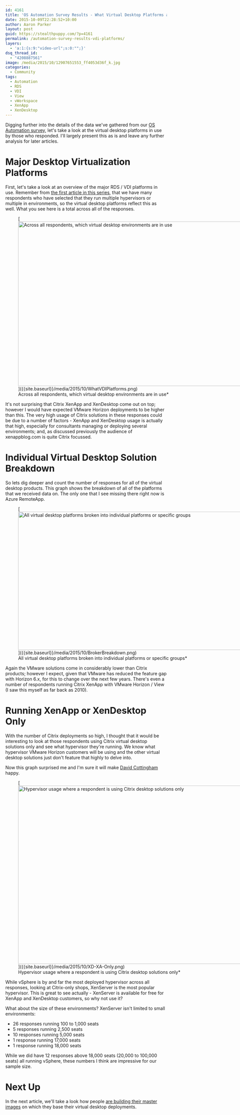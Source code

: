 ```yaml
---
id: 4161
title: 'OS Automation Survey Results - What Virtual Desktop Platforms are Deployed?'
date: 2015-10-09T22:28:52+10:00
author: Aaron Parker
layout: post
guid: https://stealthpuppy.com/?p=4161
permalink: /automation-survey-results-vdi-platforms/
layers:
  - 'a:1:{s:9:"video-url";s:0:"";}'
dsq_thread_id:
  - "4208887561"
image: /media/2015/10/12907651553_ff4053d36f_k.jpg
categories:
  - Community
tags:
  - Automation
  - RDS
  - VDI
  - View
  - vWorkspace
  - XenApp
  - XenDesktop
---
```

Digging further into the details of the data we've gathered from our [OS Automation survey](http://xenappblog.com/2015/take-part-in-the-os-deployment-automation-survey/), let's take a look at the virtual desktop platforms in use by those who responded. I'll largely present this as is and leave any further analysis for later articles.

# Major Desktop Virtualization Platforms

First, let's take a look at an overview of the major RDS / VDI platforms in use. Remember from [the first article in this series]({{site.baseurl}}/automation-survey-results-hypervisor/), that we have many respondents who have selected that they run multiple hypervisors or multiple in environments, so the virtual desktop platforms reflect this as well. What you see here is a total across all of the responses.

<figure id="attachment_4162" aria-describedby="caption-attachment-4162" style="width: 1024px" class="wp-caption alignnone">[<img class="size-large wp-image-4162" src="https://stealthpuppy.com/media/2015/10/WhatVDIPlatforms-1024x513.png" alt="Across all respondents, which virtual desktop environments are in use" width="1024" height="513" srcset="https://stealthpuppy.com/media/2015/10/WhatVDIPlatforms-1024x513.png 1024w, https://stealthpuppy.com/media/2015/10/WhatVDIPlatforms-150x75.png 150w, https://stealthpuppy.com/media/2015/10/WhatVDIPlatforms-300x150.png 300w" sizes="(max-width: 1024px) 100vw, 1024px" />]({{site.baseurl}}/media/2015/10/WhatVDIPlatforms.png)<figcaption id="caption-attachment-4162" class="wp-caption-text">Across all respondents, which virtual desktop environments are in use*</figure>

It's not surprising that Citrix XenApp and XenDesktop come out on top; however I would have expected VMware Horizon deployments to be higher than this. The very high usage of Citrix solutions in these responses could be due to a number of factors - XenApp and XenDesktop usage is actually that high, especially for consultants managing or deploying several environments; and, as discussed previously the audience of xenappblog.com is quite Citrix focussed.

# Individual Virtual Desktop Solution Breakdown

So lets dig deeper and count the number of responses for all of the virtual desktop products. This graph shows the breakdown of all of the platforms that we received data on. The only one that I see missing there right now is Azure RemoteApp.

<figure id="attachment_4163" aria-describedby="caption-attachment-4163" style="width: 1024px" class="wp-caption alignnone">[<img class="size-large wp-image-4163" src="https://stealthpuppy.com/media/2015/10/BrokerBreakdown-1024x431.png" alt="All virtual desktop platforms broken into individual platforms or specific groups" width="1024" height="431" srcset="https://stealthpuppy.com/media/2015/10/BrokerBreakdown-1024x431.png 1024w, https://stealthpuppy.com/media/2015/10/BrokerBreakdown-150x63.png 150w, https://stealthpuppy.com/media/2015/10/BrokerBreakdown-300x126.png 300w" sizes="(max-width: 1024px) 100vw, 1024px" />]({{site.baseurl}}/media/2015/10/BrokerBreakdown.png)<figcaption id="caption-attachment-4163" class="wp-caption-text">All virtual desktop platforms broken into individual platforms or specific groups*</figure>

Again the VMware solutions come in considerably lower than Citrix products; however I expect, given that VMware has reduced the feature gap with Horizon 6.x, for this to change over the next few years. There's even a number of respondents running Citrix XenApp with VMware Horizon / View (I saw this myself as far back as 2010).

# Running XenApp or XenDesktop Only

With the number of Citrix deployments so high, I thought that it would be interesting to look at those respondents using Citrix virtual desktop solutions only and see what hypervisor they're running. We know what hypervisor VMware Horizon customers will be using and the other virtual desktop solutions just don't feature that highly to delve into.

Now this graph surprised me and I'm sure it will make [David Cottingham](https://twitter.com/DavidCottingham) happy.

<figure id="attachment_4164" aria-describedby="caption-attachment-4164" style="width: 1024px" class="wp-caption alignnone">[<img class="size-large wp-image-4164" src="https://stealthpuppy.com/media/2015/10/XD-XA-Only-1024x556.png" alt="Hypervisor usage where a respondent is using Citrix desktop solutions only" width="1024" height="556" srcset="https://stealthpuppy.com/media/2015/10/XD-XA-Only-1024x556.png 1024w, https://stealthpuppy.com/media/2015/10/XD-XA-Only-150x81.png 150w, https://stealthpuppy.com/media/2015/10/XD-XA-Only-300x163.png 300w, https://stealthpuppy.com/media/2015/10/XD-XA-Only.png 1542w" sizes="(max-width: 1024px) 100vw, 1024px" />]({{site.baseurl}}/media/2015/10/XD-XA-Only.png)<figcaption id="caption-attachment-4164" class="wp-caption-text">Hypervisor usage where a respondent is using Citrix desktop solutions only*</figure>

While vSphere is by and far the most deployed hypervisor across all responses, looking at Citrix-only shops, XenServer is the most popular hypervisor. This is great to see actually - XenServer is available for free for XenApp and XenDesktop customers, so why not use it?

What about the size of these environments? XenServer isn't limited to small environments:

  * 26 responses running 100 to 1,000 seats
  * 5 responses running 2,500 seats
  * 10 responses running 5,000 seats
  * 1 response running 17,000 seats
  * 1 response running 18,000 seats

While we did have 12 responses above 18,000 seats (20,000 to 100,000 seats) all running vSphere, these numbers I think are impressive for our sample size.

# Next Up

In the next article, we'll take a look how people [are building their master images]({{site.baseurl}}/automation-survey-results-build-master-images) on which they base their virtual desktop deployments.